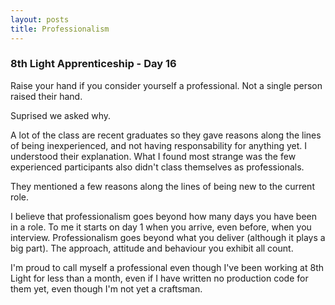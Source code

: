 ```yaml
---
layout: posts
title: Professionalism
---
```

### 8th Light Apprenticeship - Day 16

Raise your hand if you consider yourself a professional. Not a single person raised their hand. 

<!--break-->

Suprised we asked why.

A lot of the class are recent graduates so they gave reasons along the lines of being inexperienced, and not having responsability for anything yet. I understood their explanation. What I found most strange was the few experienced participants also didn't class themselves as professionals.

They mentioned a few reasons along the lines of being new to the current role. 

I believe that professionalism goes beyond how many days you have been in a role. To me it starts on day 1 when you arrive, even before, when you interview. Professionalism goes beyond what you deliver (although it plays a big part). The approach, attitude and behaviour you exhibit all count.

I'm proud to call myself a professional even though I've been working at 8th Light for less than a month, even if I have written no production code for them yet, even though I'm not yet a craftsman. 